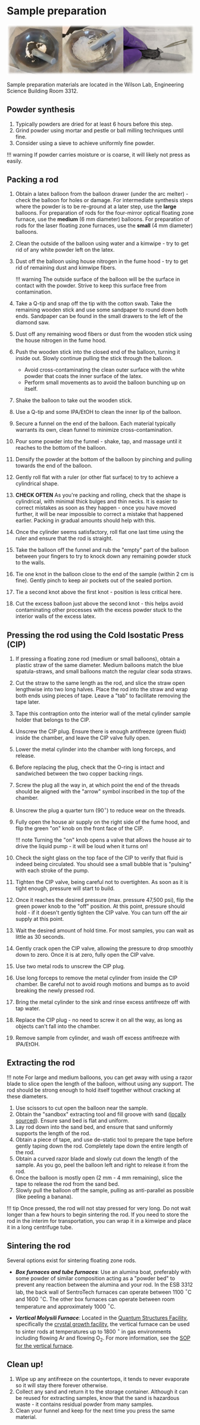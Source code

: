 # Sample preparation

![powderprep](../img/powderprep.png)

Sample preparation materials are located in the Wilson Lab, Engineering Science Building Room 3312.

## Powder synthesis
1. Typically powders are dried for at least 6 hours before this step.
1. Grind powder using mortar and pestle or ball milling techniques until fine.
1. Consider using a sieve to achieve uniformly fine powder.

!!! warning
	If powder carries moisture or is coarse, it will likely not press as easily.

## Packing a rod
1. Obtain a latex balloon from the balloon drawer (under the arc melter) - check the balloon for holes or damage. For intermediate synthesis steps where the powder is to be re-ground at a later step, use the **large** balloons. For preparation of rods for the four-mirror optical floating zone furnace, use the **medium** (6 mm diameter) balloons. For preparation of rods for the laser floating zone furnaces, use the **small** (4 mm diameter) balloons.
1. Clean the outside of the balloon using water and a kimwipe - try to get rid of any white powder left on the latex.
1. Dust off the balloon using house nitrogen in the fume hood - try to get rid of remaining dust and kimwipe fibers.

    !!! warning
	    The outside surface of the balloon will be the surface in contact with the powder. Strive to keep this surface free from contamination.

1. Take a Q-tip and snap off the tip with the cotton swab. Take the remaining wooden stick and use some sandpaper to round down both ends. Sandpaper can be found in the small drawers to the left of the diamond saw.
1. Dust off any remaining wood fibers or dust from the wooden stick using the house nitrogen in the fume hood.
1. Push the wooden stick into the closed end of the balloon, turning it inside out. Slowly continue pulling the stick through the balloon. 
	- Avoid cross-contaminating the clean outer surface with the white powder that coats the inner surface of the latex.
	- Perform small movements as to avoid the balloon bunching up on itself.
1. Shake the balloon to take out the wooden stick.
1. Use a Q-tip and some IPA/EtOH to clean the inner lip of the balloon.
1. Secure a funnel on the end of the balloon. Each material typically warrants its own, clean funnel to minimize cross-contamination.
1. Pour some powder into the funnel - shake, tap, and massage until it reaches to the bottom of the balloon.
1. Densify the powder at the bottom of the balloon by pinching and pulling towards the end of the balloon.
1. Gently roll flat with a ruler (or other flat surface) to try to achieve a cylindrical shape.
1. **CHECK OFTEN** As you're packing and rolling, check that the shape is cylindrical, with minimal thick bulges and thin necks. It is easier to correct mistakes as soon as they happen - once you have moved further, it will be near impossible to correct a mistake that happened earlier. Packing in gradual amounts should help with this.
1. Once the cylinder seems satisfactory, roll flat one last time using the ruler and ensure that the rod is straight.
1. Take the balloon off the funnel and rub the "empty" part of the balloon between your fingers to try to knock down any remaining powder stuck to the walls.
1. Tie one knot in the balloon close to the end of the sample (within 2 cm is fine). Gently pinch to keep air pockets out of the sealed portion.
1. Tie a second knot above the first knot - position is less critical here.
1. Cut the excess balloon just above the second knot - this helps avoid contaminating other processes with the excess powder stuck to the interior walls of the excess latex.


## Pressing the rod using the Cold Isostatic Press (CIP)

1. If pressing a floating zone rod (medium or small balloons), obtain a plastic straw of the same diameter. Medium balloons match the blue spatula-straws, and small balloons match the regular clear soda straws.
1. Cut the straw to the same length as the rod, and slice the straw open lengthwise into two long halves. Place the rod into the straw and wrap both ends using pieces of tape. Leave a "tab" to facilitate removing the tape later.
1. Tape this contraption onto the interior wall of the metal cylinder sample holder that belongs to the CIP.
1. Unscrew the CIP plug. Ensure there is enough antifreeze (green fluid) inside the chamber, and leave the CIP valve fully open.
1. Lower the metal cylinder into the chamber with long forceps, and release.
1. Before replacing the plug, check that the O-ring is intact and sandwiched between the two copper backing rings.
1. Screw the plug all the way in, at which point the end of the threads should be aligned with the "arrow" symbol inscribed in the top of the chamber.
1. Unscrew the plug a quarter turn (90$^{\circ}$) to reduce wear on the threads.
1. Fully open the house air supply on the right side of the fume hood, and flip the green "on" knob on the front face of the CIP.

	!!! note
		Turning the "on" knob opens a valve that allows the house air to drive the liquid pump - it will be loud when it turns on!

1. Check the sight glass on the top face of the CIP to verify that fluid is indeed being circulated. You should see a small bubble that is "pulsing" with each stroke of the pump.
1. Tighten the CIP valve, being careful not to overtighten. As soon as it is tight enough, pressure will start to build. 
1. Once it reaches the desired pressure (max. pressure 47,500 psi), flip the green power knob to the "off" position. At this point, pressure should hold - if it doesn't gently tighten the CIP valve. You can turn off the air supply at this point.
1. Wait the desired amount of hold time. For most samples, you can wait as little as 30 seconds.
1. Gently crack open the CIP valve, allowing the pressure to drop smoothly down to zero. Once it is at zero, fully open the CIP valve.
1. Use two metal rods to unscrew the CIP plug.
1. Use long forceps to remove the metal cylinder from inside the CIP chamber. Be careful not to avoid rough motions and bumps as to avoid breaking the newly pressed rod.
1. Bring the metal cylinder to the sink and rinse excess antifreeze off with tap water.
1. Replace the CIP plug - no need to screw it on all the way, as long as objects can't fall into the chamber.
1. Remove sample from cylinder, and wash off excess antifreeze with IPA/EtOH. 

## Extracting the rod

!!! note
	For large and medium balloons, you can get away with using a razor blade to slice open the length of the balloon, without using any support. The rod should be strong enough to hold itself together without cracking at these diameters.

1. Use scissors to cut open the balloon near the sample.
1. Obtain the "sandbox" extracting tool and fill groove with sand ([locally sourced](https://www.countyofsb.org/813/Goleta-Beach-Park)). Ensure sand bed is flat and uniform.
1. Lay rod down into the sand bed, and ensure that sand uniformly supports the length of the rod.
1. Obtain a piece of tape, and use de-static tool to prepare the tape before gently taping down the rod. Completely tape down the entire length of the rod.
1. Obtain a curved razor blade and slowly cut down the length of the sample. As you go, peel the balloon left and right to release it from the rod.
1. Once the balloon is mostly open (2 mm - 4 mm remaining), slice the tape to release the rod from the sand bed.
1. Slowly pull the balloon off the sample, pulling as anti-parallel as possible (like peeling a banana).


!!! tip
	Once pressed, the rod will not stay pressed for very long. Do not wait longer than a few hours to begin sintering the rod. If you need to store the rod in the interim for transportation, you can wrap it in a kimwipe and place it in a long centrifuge tube.

## Sintering the rod

Several options exist for sintering floating zone rods.

- ***Box furnaces and tube furnaces***: Use an alumina boat, preferably with some powder of similar composition acting as a "powder bed" to prevent any reaction between the alumina and your rod. In the ESB 3312 lab, the back wall of SentroTech furnaces can operate between 1100 $^\circ$C and 1600 $^\circ$C. The other box furnaces can operate between room temperature and approximately 1000 $^\circ$C.

- ***Vertical Molysili Furnace***: Located in the [Quantum Structures Facility](https://www.cnsi.ucsb.edu/facilities/quantum-structures),  specifically the [crystal growth facility](https://www.cnsi.ucsb.edu/facilities/quantum-structures/crystal-growth), the vertical furnace can be used to sinter rods at temperatures up to 1800 $^\circ$ in gas environments including flowing Ar and flowing O$_2$. For more information, see the [SOP for the vertical furnace]().

## Clean up!
1. Wipe up any antifreeze on the countertops, it tends to never evaporate so it will stay there forever otherwise.
1. Collect any sand and return it to the storage container. Although it can be reused for extracting samples, know that the sand is hazardous waste - it contains residual powder from many samples.
1. Clean your funnel and keep for the next time you press the same material.